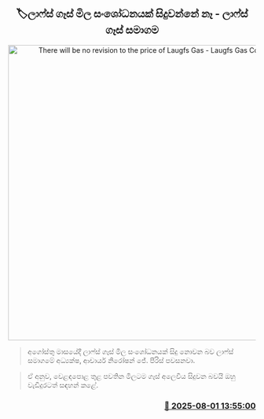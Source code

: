 <p align='center'><b><h2 align='center' title='There will be no revision to the price of Laugfs Gas - Laugfs Gas Company'>🏷ලාෆ්ස් ගෑස් මිල සංශෝධනයක් සිදුවන්නේ නෑ - ලාෆ්ස් ගෑස් සමාගම</h2></b></p>
<p align='center'><img src='https://helakuru.sgp1.cdn.digitaloceanspaces.com/esana/images/lib/laugfs-gas-archived.jpg' width='600' alt='There will be no revision to the price of Laugfs Gas - Laugfs Gas Company'></p>

> අගෝස්තු මාසයේදී ලාෆ්ස් ගෑස් මිල සංශෝධනයක් සිදු නොවන බව ලාෆ්ස් සමාගමේ අධ්‍යක්ෂ, ආචාර්ය නිරෝෂන් ජේ. පීරිස් පවසනවා.

> ඒ අනුව, වෙළඳපොළ තුළ පවතින මිලටම ගෑස් අලෙවිය සිදුවන බවයි ඔහු වැඩිදුරටත් සඳහන් කළේ.



<h3 align='right'><a href='https://www.helakuru.lk/esana/p/112363/'>📅 2025-08-01 13:55:00</a></h3>
